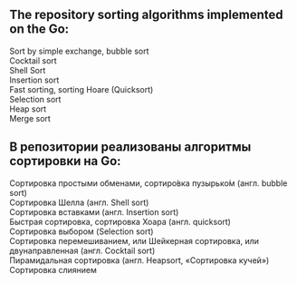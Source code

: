 ## The repository sorting algorithms implemented on the Go:  
Sort by simple exchange, bubble sort  
Cocktail sort   
Shell Sort  
Insertion sort  
Fast sorting, sorting Hoare (Quicksort)  
Selection sort  
Heap sort  
Merge sort

## В репозитории реализованы алгоритмы сортировки на Go:  
Сортировка простыми обменами, сортиро́вка пузырько́м (англ. bubble sort)  
Сортировка Шелла (англ. Shell sort)  
Сортировка вставками (англ. Insertion sort)  
Быстрая сортировка, сортировка Хоара (англ. quicksort)  
Сортировка выбором (Selection sort)  
Сортировка перемешиванием, или Шейкерная сортировка, или двунаправленная (англ. Cocktail sort)  
Пирамидальная сортировка (англ. Heapsort, «Сортировка кучей»)  
Сортировка слиянием